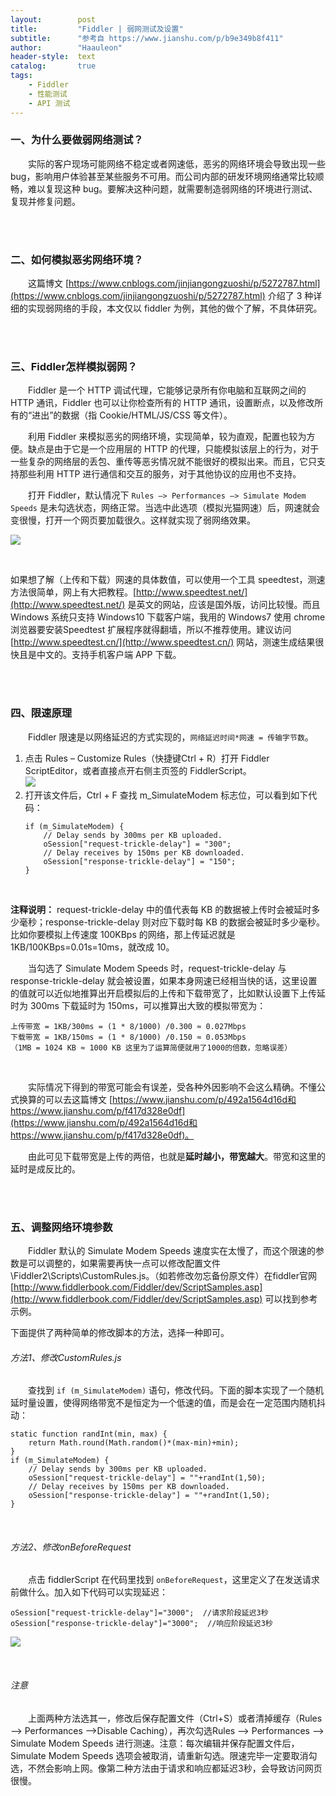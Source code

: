 ```yaml
---
layout:        post
title:         "Fiddler | 弱网测试及设置"
subtitle:      "参考自 https://www.jianshu.com/p/b9e349b8f411"
author:        "Haauleon"
header-style:  text
catalog:       true
tags:
    - Fiddler
    - 性能测试
    - API 测试
---
```



### 一、为什么要做弱网络测试？
&emsp;&emsp;实际的客户现场可能网络不稳定或者网速低，恶劣的网络环境会导致出现一些 bug，影响用户体验甚至某些服务不可用。而公司内部的研发环境网络通常比较顺畅，难以复现这种 bug。要解决这种问题，就需要制造弱网络的环境进行测试、复现并修复问题。     

<br>
<br>

### 二、如何模拟恶劣网络环境？
&emsp;&emsp;这篇博文 [https://www.cnblogs.com/jinjiangongzuoshi/p/5272787.html](https://www.cnblogs.com/jinjiangongzuoshi/p/5272787.html) 介绍了 3 种详细的实现弱网络的手段，本文仅以 fiddler 为例，其他的做个了解，不具体研究。     

<br>
<br>

### 三、Fiddler怎样模拟弱网？
&emsp;&emsp;Fiddler 是一个 HTTP 调试代理，它能够记录所有你电脑和互联网之间的 HTTP 通讯，Fiddler 也可以让你检查所有的 HTTP 通讯，设置断点，以及修改所有的“进出”的数据（指 Cookie/HTML/JS/CSS 等文件）。      

&emsp;&emsp;利用 Fiddler 来模拟恶劣的网络环境，实现简单，较为直观，配置也较为方便。缺点是由于它是一个应用层的 HTTP 的代理，只能模拟该层上的行为，对于一些复杂的网络层的丢包、重传等恶劣情况就不能很好的模拟出来。而且，它只支持那些利用 HTTP 进行通信和交互的服务，对于其他协议的应用也不支持。           

&emsp;&emsp;打开 Fiddler，默认情况下 `Rules –> Performances –> Simulate Modem Speeds` 是未勾选状态，网络正常。当选中此选项（模拟光猫网速）后，网速就会变很慢，打开一个网页要加载很久。这样就实现了弱网络效果。         

![](\img\in-post\post-jmeter\2022-05-17-fiddler-network-1.png) 

<br>

如果想了解（上传和下载）网速的具体数值，可以使用一个工具 speedtest，测速方法很简单，网上有大把教程。[http://www.speedtest.net/](http://www.speedtest.net/) 是英文的网站，应该是国外版，访问比较慢。而且 Windows 系统只支持 Windows10 下载客户端，我用的 Windows7 使用 chrome 浏览器要安装Speedtest 扩展程序就得翻墙，所以不推荐使用。建议访问 [http://www.speedtest.cn/](http://www.speedtest.cn/) 网站，测速生成结果很快且是中文的。支持手机客户端 APP 下载。       

<br>
<br>

### 四、限速原理
&emsp;&emsp;Fiddler 限速是以网络延迟的方式实现的，`网络延迟时间*网速 = 传输字节数`。        

1. 点击 Rules – Customize Rules（快捷键Ctrl + R）打开 Fiddler ScriptEditor，或者直接点开右侧主页签的 FiddlerScript。          
    ![](\img\in-post\post-jmeter\2022-05-17-fiddler-network-2.png)      
2. 打开该文件后，Ctrl + F 查找 m_SimulateModem 标志位，可以看到如下代码：        
    ```
    if (m_SimulateModem) {
        // Delay sends by 300ms per KB uploaded.
        oSession["request-trickle-delay"] = "300"; 
        // Delay receives by 150ms per KB downloaded.
        oSession["response-trickle-delay"] = "150"; 
    }
    ```

<br>

**注释说明：** request-trickle-delay 中的值代表每 KB 的数据被上传时会被延时多少毫秒；response-trickle-delay 则对应下载时每 KB 的数据会被延时多少毫秒。比如你要模拟上传速度 100KBps 的网络，那上传延迟就是 1KB/100KBps=0.01s=10ms，就改成 10。        

&emsp;&emsp;当勾选了 Simulate Modem Speeds 时，request-trickle-delay 与 response-trickle-delay 就会被设置，如果本身网速已经相当快的话，这里设置的值就可以近似地推算出开启模拟后的上传和下载带宽了，比如默认设置下上传延时为 300ms 下载延时为 150ms，可以推算出大致的模拟带宽为：     
```
上传带宽 = 1KB/300ms = (1 * 8/1000) /0.300 ≈ 0.027Mbps
下载带宽 = 1KB/150ms = (1 * 8/1000) /0.150 ≈ 0.053Mbps
（1MB = 1024 KB ≈ 1000 KB 这里为了运算简便就用了1000的倍数，忽略误差）
```

<br>

&emsp;&emsp;实际情况下得到的带宽可能会有误差，受各种外因影响不会这么精确。不懂公式换算的可以去这篇博文 [https://www.jianshu.com/p/492a1564d16d和https://www.jianshu.com/p/f417d328e0df](https://www.jianshu.com/p/492a1564d16d和https://www.jianshu.com/p/f417d328e0df)。     

&emsp;&emsp;由此可见下载带宽是上传的两倍，也就是**延时越小，带宽越大**。带宽和这里的延时是成反比的。     

<br>
<br>

### 五、调整网络环境参数
&emsp;&emsp;Fiddler 默认的 Simulate Modem Speeds 速度实在太慢了，而这个限速的参数是可以调整的，如果需要再快一点可以修改配置文件\Fiddler2\Scripts\CustomRules.js。（如若修改勿忘备份原文件）在fiddler官网 [http://www.fiddlerbook.com/Fiddler/dev/ScriptSamples.asp](http://www.fiddlerbook.com/Fiddler/dev/ScriptSamples.asp) 可以找到参考示例。

下面提供了两种简单的修改脚本的方法，选择一种即可。

###### 方法1、修改CustomRules.js
&emsp;&emsp;查找到 `if (m_SimulateModem)` 语句，修改代码。下面的脚本实现了一个随机延时量设置，使得网络带宽不是恒定为一个低速的值，而是会在一定范围内随机抖动：      
```
static function randInt(min, max) {
    return Math.round(Math.random()*(max-min)+min);
}
if (m_SimulateModem) {
    // Delay sends by 300ms per KB uploaded.
    oSession["request-trickle-delay"] = ""+randInt(1,50);
    // Delay receives by 150ms per KB downloaded.
    oSession["response-trickle-delay"] = ""+randInt(1,50);
}
```

<br>

###### 方法2、修改onBeforeRequest
&emsp;&emsp;点击 fiddlerScript 在代码里找到 `onBeforeRequest`，这里定义了在发送请求前做什么。加入如下代码可以实现延迟：       
```
oSession["request-trickle-delay"]="3000";  //请求阶段延迟3秒
oSession["response-trickle-delay"]="3000";  //响应阶段延迟3秒
```

![](\img\in-post\post-jmeter\2022-05-17-fiddler-network-2.png)    

<br>

###### 注意
&emsp;&emsp;上面两种方法选其一，修改后保存配置文件（Ctrl+S）或者清掉缓存（Rules –> Performances –>Disable Caching），再次勾选Rules –> Performances –> Simulate Modem Speeds 进行测速。注意：每次编辑并保存配置文件后，Simulate Modem Speeds 选项会被取消，请重新勾选。限速完毕一定要取消勾选，不然会影响上网。像第二种方法由于请求和响应都延迟3秒，会导致访问网页很慢。


